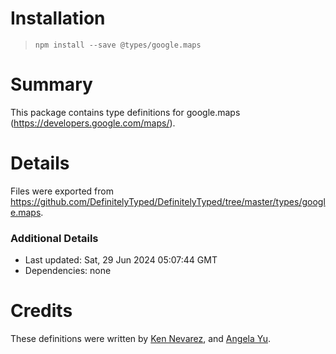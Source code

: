 # Installation
> `npm install --save @types/google.maps`

# Summary
This package contains type definitions for google.maps (https://developers.google.com/maps/).

# Details
Files were exported from https://github.com/DefinitelyTyped/DefinitelyTyped/tree/master/types/google.maps.

### Additional Details
 * Last updated: Sat, 29 Jun 2024 05:07:44 GMT
 * Dependencies: none

# Credits
These definitions were written by [Ken Nevarez](https://github.com/kwnevarez), and [Angela Yu](https://github.com/wangela).
